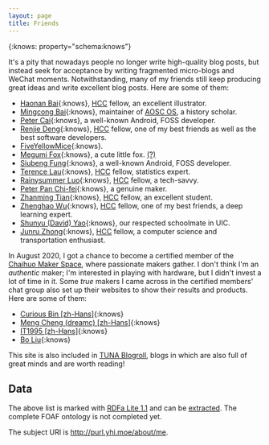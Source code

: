 ```yaml
---
layout: page
title: Friends
---
```


{:knows: property="schema:knows"}
<div resource="http://purl.yhi.moe/about/me" typeof="schema:Person" markdown="1">

It's a pity that nowadays people no longer write high-quality blog posts, but instead seek for acceptance by writing fragmented micro-blogs and WeChat moments. Notwithstanding, many of my friends still keep producing great ideas and write excellent blog posts. Here are some of them:

- [Haonan Bai](https://hoshimi.cn){:knows}, [HCC][hcc] fellow, an excellent illustrator.
- [Mingcong Bai](https://mingcongbai.wtf){:knows}, maintainer of [AOSC OS][aosc], a history scholar.
- [Peter Cai](https://en.typeblog.net){:knows}, a well-known Android, FOSS developer.
- [Renjie Deng](https://www.drjchn.com){:knows}, [HCC][hcc] fellow, one of my best friends as well as the best software developers.
- [FiveYellowMice](https://fiveyellowmice.com){:knows}.
- [Megumi Fox](https://blog.megumifox.com){:knows}, a cute little fox. [(?)](https://blog.megumifox.com/public/about)
- [Siubeng Fung](https://feng.moe){:knows}, a well-known Android, FOSS developer.
- [Terence Lau](https://www.deluxelau.com){:knows}, [HCC][hcc] fellow, statistics expert.
- [Rainysummer Luo](https://pages.rainysummer.top){:knows}, [HCC][hcc] fellow, a tech-savvy.
- [Peter Pan Chi-fei](https://panzhifei.fun){:knows}, a genuine maker.
- [Zhanming Tian](https://hixiaotian.com){:knows}, [HCC][hcc] fellow, an excellent student.
- [Zhenghao Wu](https://ecwuuuuu.com){:knows}, [HCC][hcc] fellow, one of my best friends, a deep learning expert.
- [Shunyu (David) Yao](https://davidyao1518.github.io){:knows}, our respected schoolmate in UIC.
- [Junru Zhong](https://junru.dev){:knows}, [HCC][hcc] fellow, a computer science and transportation enthusiast.

In August 2020, I got a chance to become a certified member of the [Chaihuo Maker Space](https://www.chaihuo.org/), where passionate makers gather. I don't think I'm an _authentic_ maker; I'm interested in playing with hardware, but I didn't invest a lot of time in it. Some _true_ makers I came across in the certified members' chat group also set up their websites to show their results and products. Here are some of them:

- [Curious Bin \[zh-Hans\]](http://www.haoqiabin.cn){:knows}
- [Meng Cheng (dreamc) \[zh-Hans\]](https://www.dreamcstudio.cn){:knows}
- [IT1995 \[zh-Hans\]](http://www.it1995.cn){:knows}
- [Bo Liu](https://blogs.oopswow.com){:knows}

This site is also included in [TUNA Blogroll](https://github.com/tuna/blogroll#lists), blogs in which are also full of great minds and are worth reading!

</div>

## Data

The above list is marked with [RDFa Lite 1.1][rdfalite11] and can be [extracted][tryxdata]. The complete FOAF ontology is not completed yet.

The subject URI is <http://purl.yhi.moe/about/me>.

[aosc]: https://aosc.io/
[hcc]: https://uichcc.com/
[tryxdata]: https://www.w3.org/2012/pyRdfa/
[rdfalite11]: https://www.w3.org/TR/2015/REC-rdfa-lite-20150317/
